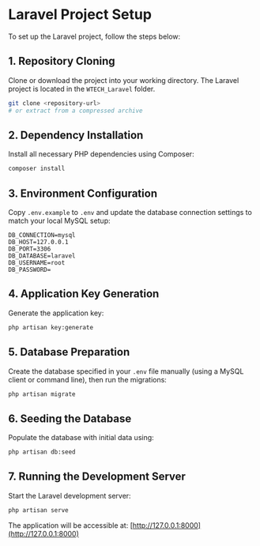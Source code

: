# Laravel Project Setup

To set up the Laravel project, follow the steps below:

## 1. Repository Cloning

Clone or download the project into your working directory. The Laravel project is located in the `WTECH_Laravel` folder.

```bash
git clone <repository-url>
# or extract from a compressed archive
```

## 2. Dependency Installation

Install all necessary PHP dependencies using Composer:

```bash
composer install
```

## 3. Environment Configuration

Copy `.env.example` to `.env` and update the database connection settings to match your local MySQL setup:

```env
DB_CONNECTION=mysql
DB_HOST=127.0.0.1
DB_PORT=3306
DB_DATABASE=laravel
DB_USERNAME=root
DB_PASSWORD=
```

## 4. Application Key Generation

Generate the application key:

```bash
php artisan key:generate
```

## 5. Database Preparation

Create the database specified in your `.env` file manually (using a MySQL client or command line), then run the migrations:

```bash
php artisan migrate
```

## 6. Seeding the Database

Populate the database with initial data using:

```bash
php artisan db:seed
```

## 7. Running the Development Server

Start the Laravel development server:

```bash
php artisan serve
```

The application will be accessible at: [http://127.0.0.1:8000](http://127.0.0.1:8000)
